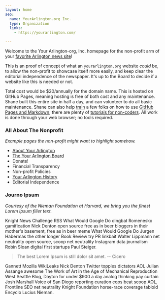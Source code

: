 ```yaml
---
layout: home
seo:
  name: YourArlington.org Inc.
  type: Organization
  links: 
    - https://yourarlington.com/

---
```


Welcome to the Your Arlington-org, Inc. homepage for the non-profit arm of your [favorite Arlington news site](https://yourarlington.com/?np)!

This is an proof of concept of what an `yourarlington.org` website *could* be, to allow the non-profit to showcase itself more easily, and keep clear the editorial independence of the newspaper.  It's up to the Board to decide if a website like this is needed or not.  

Total cost would be $20/annually for the domain name.  This is hosted on GitHub Pages, meaning hosting is free of both cost and any maintenance.  Shane built this entire site in half a day, and can volunteer to do all basic maintenance.  Shane can also help [train](https://stackedit.io/) a few folks on how to use [GitHub Pages and Markdown](https://docs.github.com/en/get-started/writing-on-github/getting-started-with-writing-and-formatting-on-github/basic-writing-and-formatting-syntax); there are plenty of [tutorials for non-coders](https://dannguyen.github.io/github-for-portfolios/).  All work is done through your web browser; no tools required.

### All About The Nonprofit

*Example pages the non-profit might want to highlight somehow.*

- [About Your Arlington](/about)
- [The Your Arlington Board](/board)
- Donate!
- Financial Transparency
- Non-profit Policies
- [Your Arlington History](/history)
- Editorial Independence

### Journo Ipsum

*Courtesy of the Nieman Foundation at Harvard, we bring you the finest Lorem Ipsum filler text.*

Knight News Challenge RSS What Would Google Do dingbat Romenesko gamification Nick Denton open source free as in beer bloggers in their mother's basement, free as in beer meme What Would Google Do Jurgen Habermas the other longer Book Review try PR linkbait Walter Lippmann net neutrality open source, scoop net neutrality Instagram data journalism Robin Sloan digital first startups Paul Steiger. 

> The best Lorem Ipsum is still dolor sit amet. -- Cicero

Gannett Mozilla WikiLeaks Nick Denton Twitter topples dictators AOL Julian Assange awesome The Work of Art in the Age of Mechanical Reproduction West Seattle Blog, Dayton for under $900 a day analog thinking pay curtain Josh Marshall Voice of San Diego reporting curation cops beat scoop AOL, Frontline SEO net neutrality Knight Foundation horse-race coverage tabloid Encyclo Lucius Nieman. 